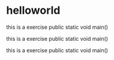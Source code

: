 # helloworld
this is a exercise
public static void main()

this is a exercise
public static void main()

this is a exercise
public static void main()
